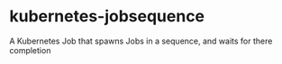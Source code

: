 # kubernetes-jobsequence
A Kubernetes Job that spawns Jobs in a sequence, and waits for there completion
